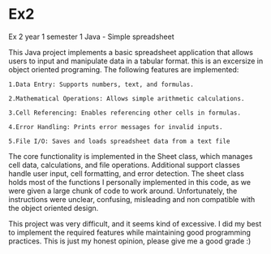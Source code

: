 # Ex2
Ex 2 year 1 semester 1 Java - Simple spreadsheet

This Java project implements a basic spreadsheet application that allows users to input and manipulate data in a tabular format. this is an excersize in object oriented programing. The following features are implemented:

    1.Data Entry: Supports numbers, text, and formulas.
    
    2.Mathematical Operations: Allows simple arithmetic calculations.
    
    3.Cell Referencing: Enables referencing other cells in formulas.
    
    4.Error Handling: Prints error messages for invalid inputs.
    
    5.File I/O: Saves and loads spreadsheet data from a text file
 
The core functionality is implemented in the Sheet class, which manages cell data, calculations, and file operations. Additional support classes handle user input, cell formatting, and error detection. The sheet class holds most of the functions I personally implemented in this code, as we were given a large chunk of code to work around. Unfortunately, the instructions were unclear, confusing, misleading and non compatible with the object oriented design.

This project was very difficult, and it seems kind of excessive.
I did my best to implement the required features while maintaining good programming practices.
This is just my honest opinion, please give me a good grade :)
